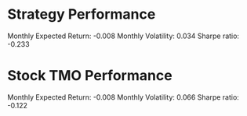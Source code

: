 # Strategy Performance
Monthly Expected Return: -0.008
Monthly Volatility: 0.034
Sharpe ratio: -0.233
# Stock TMO Performance
Monthly Expected Return: -0.008
Monthly Volatility: 0.066
Sharpe ratio: -0.122
